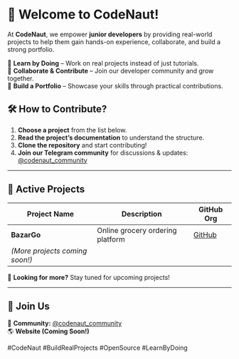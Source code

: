 # 🚀 Welcome to CodeNaut!  

At **CodeNaut**, we empower **junior developers** by providing real-world projects to help them gain hands-on experience, collaborate, and build a strong portfolio.  

🔹 **Learn by Doing** – Work on real projects instead of just tutorials.  
🔹 **Collaborate & Contribute** – Join our developer community and grow together.  
🔹 **Build a Portfolio** – Showcase your skills through practical contributions.  

## 🛠️ How to Contribute?  
1. **Choose a project** from the list below.  
2. **Read the project’s documentation** to understand the structure.  
3. **Clone the repository** and start contributing!  
4. **Join our Telegram community** for discussions & updates: [@codenaut_community](https://t.me/codenaut_community)  

---

## 🚀 Active Projects  

| Project Name | Description | GitHub Org |  
|-------------|------------|-------------|  
| **BazarGo** | Online grocery ordering platform | [GitHub](https://github.com/CodeNaut-BazarGo) |  
| *(More projects coming soon!)* | | |  

🔹 **Looking for more?** Stay tuned for upcoming projects!  

---

## 📢 Join Us  
💬 **Community:** [@codenaut_community](https://t.me/codenaut_community)  
🌎 **Website (Coming Soon!)**  

#CodeNaut #BuildRealProjects #OpenSource #LearnByDoing  

